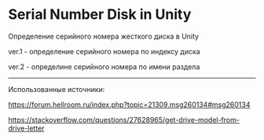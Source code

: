 # Serial Number Disk in Unity

Определение серийного номера жесткого диска в Unity

ver.1 - определение серийного номера по индексу диска

ver.2 - определине серийного номера по имени раздела

***

Использованные источники:

https://forum.hellroom.ru/index.php?topic=21309.msg260134#msg260134

https://stackoverflow.com/questions/27628965/get-drive-model-from-drive-letter
